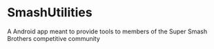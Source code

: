 # SmashUtilities
A Android app meant to provide tools to members of the Super Smash Brothers competitive community
